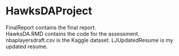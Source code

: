 # HawksDAProject
FinalReport contains the final report.  
HawksDA.RMD contains the code for the assessment.  
nbaplayersdraft.csv is the Kaggle dataset.
LJUpdatedResume is my updated resume.
